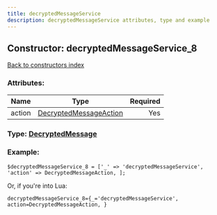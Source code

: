 ```yaml
---
title: decryptedMessageService
description: decryptedMessageService attributes, type and example
---
```

## Constructor: decryptedMessageService\_8  
[Back to constructors index](index.md)



### Attributes:

| Name     |    Type       | Required |
|----------|:-------------:|---------:|
|action|[DecryptedMessageAction](../types/DecryptedMessageAction.md) | Yes|



### Type: [DecryptedMessage](../types/DecryptedMessage.md)


### Example:

```
$decryptedMessageService_8 = ['_' => 'decryptedMessageService', 'action' => DecryptedMessageAction, ];
```  

Or, if you're into Lua:  


```
decryptedMessageService_8={_='decryptedMessageService', action=DecryptedMessageAction, }

```


